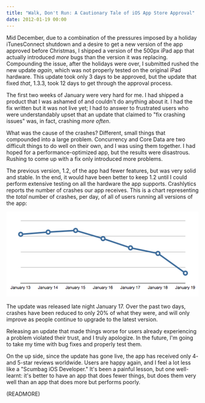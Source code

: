```yaml
---
title: "Walk, Don't Run: A Cautionary Tale of iOS App Store Approval"
date: 2012-01-19 00:00
---
```


Mid December, due to a combination of the pressures imposed by a holiday iTunesConnect shutdown and a desire to get a new version of the app approved before Christmas, I shipped a version of the 500px iPad app that actually introduced _more_ bugs than the version it was replacing. Compounding the issue, after the holidays were over, I submitted rushed the new update _again_, which was not properly tested on the original iPad hardware. This update took only 3 days to be approved, but the update that fixed _that_, 1.3.3, took 12 days to get through the approval process.



The first two weeks of January were very hard for me. I had shipped a product that I was ashamed of and couldn't do anything about it. I had the fix written but it was not live yet; I had to answer to frustrated users who were&nbsp;understandably&nbsp;upset that an update that claimed to "fix crashing issues" was, in fact, crashing _more often_.

What was the cause of the crashes? Different, small things that compounded into a large problem. Concurrency and Core Data are two difficult things to do well on their own, and I was using them together. I had hoped for a performance-optimized app, but the results were disastrous. Rushing to come up with a fix only introduced more problems.

The previous version, 1.2, of the app had fewer features, but was very solid and stable. In the end, it would have been better to keep 1.2 until I could perform extensive testing on all the hardware the app supports. Crashlytics reports the number of crashes our app receives. This is a chart representing the _total_&nbsp;number of crashes, per day, of all of users running all versions of the app:

 ![](/img/import/blog/2012/01/walk-dont-run-a-cautionary-tale-of-ios-app-store-approval/C1F0494572314AAC88F6770DA8545833.png)

The update was released late night January 17. Over the past two days, crashes have been reduced to only 20% of what they were, and will only improve as people continue to upgrade to the latest version.

Releasing an update that made things worse for users already experiencing a problem violated their trust, and I truly apologize.&nbsp;In the future, I'm going to take my time with bug fixes and properly test them.

On the up side, since the update has gone live, the app has received only 4- and 5-star reviews worldwide. Users are happy again, and I feel a lot less like a "Scumbag iOS Developer." It's been a painful lesson, but one well-learnt: it's better to have an app that does fewer things, but does them very well than an app that does more but performs poorly.

(READMORE)

